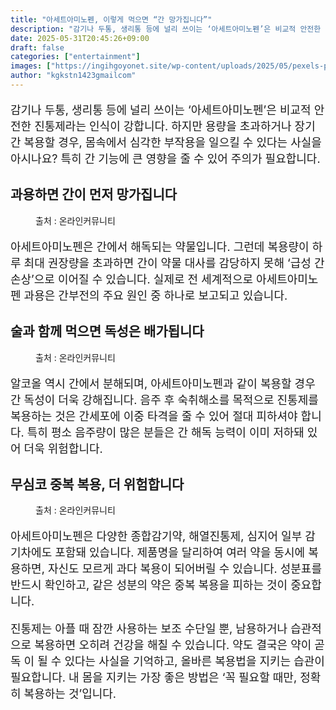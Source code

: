 ```yaml
---
title: "아세트아미노펜, 이렇게 먹으면 “간 망가집니다”"
description: "감기나 두통, 생리통 등에 널리 쓰이는 ‘아세트아미노펜’은 비교적 안전한 진통제라는 인식이 강합니다. 하지만 용량을 초과하거나 장기간 복용할 경우, 몸속에서 심각한 부작용을 일으킬 수 있다는 사실을 아시나요? 특히 간 기능에 큰 영향을 줄 수 있어 주의가 필요합니다."
date: 2025-05-31T20:45:26+09:00
draft: false
categories: ["entertainment"]
images: ["https://ingihgoyonet.site/wp-content/uploads/2025/05/pexels-pixabay-139398-1024x683.jpg", "https://ingihgoyonet.site/wp-content/uploads/2025/05/pexels-isabella-mendes-107313-1304475-1024x678.jpg", "https://ingihgoyonet.site/wp-content/uploads/2025/05/pexels-jeshoots-com-147458-576831-1-1-1024x683.jpg"]
author: "kgkstn1423gmailcom"
---
```


<p style="font-size:18px">감기나 두통, 생리통 등에 널리 쓰이는 ‘아세트아미노펜’은 비교적 안전한 진통제라는 인식이 강합니다. 하지만 용량을 초과하거나 장기간 복용할 경우, 몸속에서 심각한 부작용을 일으킬 수 있다는 사실을 아시나요? 특히 간 기능에 큰 영향을 줄 수 있어 주의가 필요합니다.</p> <h2 >과용하면 간이 먼저 망가집니다</h2> <figure ><img src="https://ingihgoyonet.site/wp-content/uploads/2025/05/pexels-pixabay-139398-1024x683.jpg" alt="" style="aspect-ratio:16/9;object-fit:cover"/><figcaption >출처 : 온라인커뮤니티</figcaption></figure> <p style="font-size:18px">아세트아미노펜은 간에서 해독되는 약물입니다. 그런데 복용량이 하루 최대 권장량을 초과하면 간이 약물 대사를 감당하지 못해 ‘급성 간손상’으로 이어질 수 있습니다. 실제로 전 세계적으로 아세트아미노펜 과용은 간부전의 주요 원인 중 하나로 보고되고 있습니다.</p> <h2 >술과 함께 먹으면 독성은 배가됩니다</h2> <figure ><img src="https://ingihgoyonet.site/wp-content/uploads/2025/05/pexels-isabella-mendes-107313-1304475-1024x678.jpg" alt="" style="aspect-ratio:16/9;object-fit:cover"/><figcaption >출처 : 온라인커뮤니티</figcaption></figure> <p style="font-size:18px">알코올 역시 간에서 분해되며, 아세트아미노펜과 같이 복용할 경우 간 독성이 더욱 강해집니다. 음주 후 숙취해소를 목적으로 진통제를 복용하는 것은 간세포에 이중 타격을 줄 수 있어 절대 피하셔야 합니다. 특히 평소 음주량이 많은 분들은 간 해독 능력이 이미 저하돼 있어 더욱 위험합니다.</p> <h2 >무심코 중복 복용, 더 위험합니다</h2> <figure ><img src="https://ingihgoyonet.site/wp-content/uploads/2025/05/pexels-jeshoots-com-147458-576831-1-1-1024x683.jpg" alt="" style="aspect-ratio:16/9;object-fit:cover"/><figcaption >출처 : 온라인커뮤니티</figcaption></figure> <p style="font-size:18px">아세트아미노펜은 다양한 종합감기약, 해열진통제, 심지어 일부 감기차에도 포함돼 있습니다. 제품명을 달리하여 여러 약을 동시에 복용하면, 자신도 모르게 과다 복용이 되어버릴 수 있습니다. 성분표를 반드시 확인하고, 같은 성분의 약은 중복 복용을 피하는 것이 중요합니다.</p> <p style="font-size:18px">진통제는 아플 때 잠깐 사용하는 보조 수단일 뿐, 남용하거나 습관적으로 복용하면 오히려 건강을 해칠 수 있습니다. 약도 결국은 약이 곧 독 이 될 수 있다는 사실을 기억하고, 올바른 복용법을 지키는 습관이 필요합니다. 내 몸을 지키는 가장 좋은 방법은 ‘꼭 필요할 때만, 정확히 복용하는 것’입니다.</p>